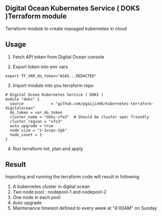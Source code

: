 ## Digital Ocean Kubernetes Service ( DOKS )Terraform module

Terraform module to create managed kubernetes in cloud

## Usage

1. Fetch API token from Digital Ocean console

2. Export token into env vars

```
export TF_VAR_do_token="ASAS...REDACTED"
```

3. Import module into you terraform repo

```
# Digital Ocean Kubernetes Service ( DOKS )
module "doks" {
  source            = "github.com/pgaijin66/kubernetes-terraform-digitalocean"
  do_token = var.do_token
  cluster_name = "doks-sfo3"  # Should be cluster spec friendly
  cluster_region = "sfo3"
  auto_upgrade = true
  node_size = "s-1vcpu-2gb"
  node_count = 1
}
```

4. Run terraform init, plan and apply


## Result

Importing and running the terraform code will result in following

1. A kubernetes cluster in digital ocean
2. Two node pool : nodepool-1 and nodepool-2
3. One node in each pool
4. Auto upgrade
5. Maintenance timeslot defined to every week at "4:00AM" on Sunday
